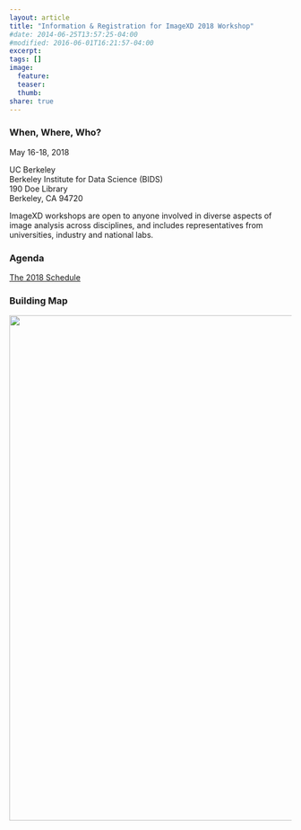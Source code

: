 ```yaml
---
layout: article
title: "Information & Registration for ImageXD 2018 Workshop"
#date: 2014-06-25T13:57:25-04:00
#modified: 2016-06-01T16:21:57-04:00
excerpt:
tags: []
image:
  feature:
  teaser:
  thumb:
share: true
---
```


### When, Where, Who?

May 16-18, 2018<br />

UC Berkeley <br />
Berkeley Institute for Data Science (BIDS) <br />
190 Doe Library <br />
Berkeley, CA 94720 <br />

ImageXD workshops are open to anyone involved in diverse aspects of image analysis across disciplines, and includes representatives from universities, industry and national labs.

### Agenda
<a href="{{ site.url }}/programs/imagexd2018" class=".btn-inverse"> The 2018 Schedule </a>

### Building Map
<img src="{{ site.baseurl }}/images/doe-floorplan.jpg" style="width: 900px;"/>
